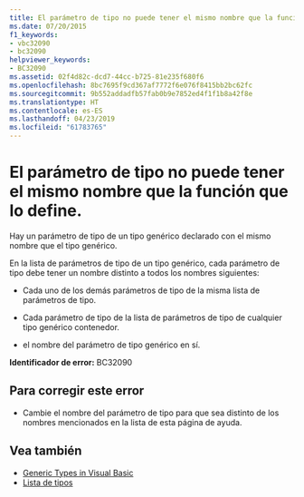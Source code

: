 ```yaml
---
title: El parámetro de tipo no puede tener el mismo nombre que la función que lo define.
ms.date: 07/20/2015
f1_keywords:
- vbc32090
- bc32090
helpviewer_keywords:
- BC32090
ms.assetid: 02f4d82c-dcd7-44cc-b725-81e235f680f6
ms.openlocfilehash: 8bc7695f9cd367af7772f6e076f8415bb2bc62fc
ms.sourcegitcommit: 9b552addadfb57fab0b9e7852ed4f1f1b8a42f8e
ms.translationtype: HT
ms.contentlocale: es-ES
ms.lasthandoff: 04/23/2019
ms.locfileid: "61783765"
---
```

# <a name="type-parameter-cannot-have-the-same-name-as-its-defining-function"></a>El parámetro de tipo no puede tener el mismo nombre que la función que lo define.
Hay un parámetro de tipo de un tipo genérico declarado con el mismo nombre que el tipo genérico.  
  
 En la lista de parámetros de tipo de un tipo genérico, cada parámetro de tipo debe tener un nombre distinto a todos los nombres siguientes:  
  
- Cada uno de los demás parámetros de tipo de la misma lista de parámetros de tipo.  
  
- Cada parámetro de tipo de la lista de parámetros de tipo de cualquier tipo genérico contenedor.  
  
- el nombre del parámetro de tipo genérico en sí.  
  
 **Identificador de error:** BC32090  
  
## <a name="to-correct-this-error"></a>Para corregir este error  
  
- Cambie el nombre del parámetro de tipo para que sea distinto de los nombres mencionados en la lista de esta página de ayuda.  
  
## <a name="see-also"></a>Vea también

- [Generic Types in Visual Basic](../../visual-basic/programming-guide/language-features/data-types/generic-types.md)
- [Lista de tipos](../../visual-basic/language-reference/statements/type-list.md)
